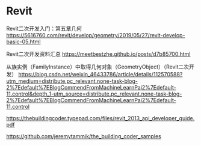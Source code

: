 # Revit

Revit二次开发入门：第五章几何
https://5616760.com/revit/develop/geometry/2019/05/27/revit-develop-basic-05.html

Revit二次开发资料汇总
https://meetbestzhe.github.io/posts/d7b85700.html

从族实例（FamilyInstance）中取得几何对象（GeometryObject）（Revit二次开发）
https://blog.csdn.net/weixin_46433786/article/details/112570588?utm_medium=distribute.pc_relevant.none-task-blog-2%7Edefault%7EBlogCommendFromMachineLearnPai2%7Edefault-11.control&depth_1-utm_source=distribute.pc_relevant.none-task-blog-2%7Edefault%7EBlogCommendFromMachineLearnPai2%7Edefault-11.control


https://thebuildingcoder.typepad.com/files/revit_2013_api_developer_guide.pdf

https://github.com/jeremytammik/the_building_coder_samples

